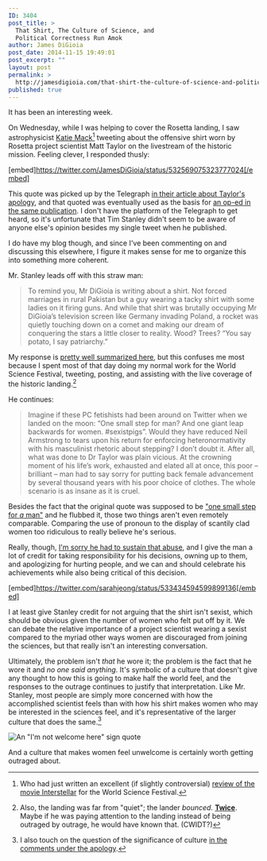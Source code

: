 ```yaml
---
ID: 3404
post_title: >
  That Shirt, The Culture of Science, and
  Political Correctness Run Amok
author: James DiGioia
post_date: 2014-11-15 19:49:01
post_excerpt: ""
layout: post
permalink: >
  http://jamesdigioia.com/that-shirt-the-culture-of-science-and-political-correctness-run-amok/
published: true
---
```

It has been an interesting week.

On Wednesday, while I was helping to cover the Rosetta landing, I saw astrophysicist [Katie Mack][1][^1] tweeting about the offensive shirt worn by Rosetta project scientist Matt Taylor on the livestream of the historic mission. Feeling clever, I responded thusly:

[embed]https://twitter.com/JamesDiGioia/status/532569075323777024[/embed]

This quote was picked up by the Telegraph [in their article about Taylor's apology][2], and that quoted was eventually used as the basis for [an op-ed in the same publication][3]. I don't have the platform of the Telegraph to get heard, so it's unfortunate that Tim Stanley didn't seem to be aware of anyone else's opinion besides my single tweet when he published.

I do have my blog though, and since I've been commenting on and discussing this elsewhere, I figure it makes sense for me to organize this into something more coherent.

Mr. Stanley leads off with this straw man:

> To remind you, Mr DiGioia is writing about a shirt. Not forced marriages in rural Pakistan but a guy wearing a tacky shirt with some ladies on it firing guns. And while that shirt was brutally occupying Mr DiGioia’s television screen like Germany invading Poland, a rocket was quietly touching down on a comet and making our dream of conquering the stars a little closer to reality. Wood? Trees? “You say potato, I say patriarchy.”

My response is [pretty well summarized here][4], but this confuses me most because I spent most of that day doing my normal work for the World Science Festival, tweeting, posting, and assisting with the live coverage of the historic landing.[^2]

He continues:

> Imagine if these PC fetishists had been around on Twitter when we landed on the moon: “One small step for man? And one giant leap backwards for women. #sexistpigs”. Would they have reduced Neil Armstrong to tears upon his return for enforcing heteronormativity with his masculinist rhetoric about stepping? I don’t doubt it. After all, what was done to Dr Taylor was plain vicious. At the crowning moment of his life’s work, exhausted and elated all at once, this poor – brilliant – man had to say sorry for putting back female advancement by several thousand years with his poor choice of clothes. The whole scenario is as insane as it is cruel.

Besides the fact that the original quote was supposed to be ["one small step for *a* man"][5] and he flubbed it, those two things aren't even remotely comparable. Comparing the use of pronoun to the display of scantily clad women too ridiculous to really believe he's serious.

Really, though, [I'm sorry he had to sustain that abuse][6], and I give the man a lot of credit for taking responsibility for his decisions, owning up to them, and apologizing for hurting people, and we can and should celebrate his achievements while also being critical of this decision.

[embed]https://twitter.com/sarahjeong/status/533434594599899136[/embed]

I at least give Stanley credit for not arguing that the shirt isn't sexist, which should be obvious given the number of women who felt put off by it. We can debate the relative importance of a project scientist wearing a sexist compared to the myriad other ways women are discouraged from joining the sciences, but that really isn't an interesting conversation.

Ultimately, the problem isn't *that* he wore it; the problem is the fact that he wore it and *no one said anything*. It's symbolic of a culture that doesn't give any thought to how this is going to make half the world feel, and the responses to the outrage continues to justify that interpretation. Like Mr. Stanley, most people are simply more concerned with how the accomplished scientist feels than with how his shirt makes women who may be interested in the sciences feel, and it's representative of the larger culture that does the same.[^3]

![An \"I'm not welcome here\" sign quote][7]

And a culture that makes women feel unwelcome is certainly worth getting outraged about.

[^1]:    
    Who had just written an excellent (if slightly controversial) [review of the movie Interstellar][8] for the World Science Festival.

[^2]:    
    Also, the landing was far from "quiet"; the lander *bounced.* **[Twice][9]**. Maybe if he was paying attention to the landing instead of being outraged by outrage, he would have known that. (CWIDT?)

[^3]:    
    I also touch on the question of the significance of culture [in the comments under the apology][2].

 [1]: https://twitter.com/astrokatie
 [2]: http://jamesdigioia.com/rosetta-mission-scientist-dr-matt-taylor-cries-during-apology-over-offensive-shirt/
 [3]: http://jamesdigioia.com/matt-taylors-sexist-shirt-and-the-day-political-correctness-officially-went-mad/
 [4]: http://jamesdigioia.com/one-of-those-days/
 [5]: http://www.latimes.com/science/sciencenow/la-sci-sn-neil-armstrong-one-small-step-for-a-man-20150605-story.html
 [6]: http://jamesdigioia.com/decisions-and-comments/
 [7]: http://jamesdigioia.com/app/uploads/2014/11/an-im-not-welcome-here-sign-quote.png
 [8]: http://www.worldsciencefestival.com/2014/11/cinema-peer-review-astrophysicist-katie-mack-reviews-interstellar/
 [9]: http://www.space.com/27761-philae-comet-landing-bounces-first-photos.html